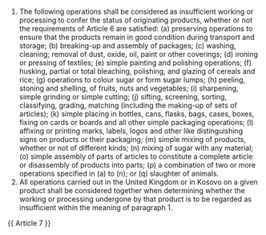 1. The following operations shall be considered as insufficient working or processing to confer the status of originating products, whether or not the requirements of Article 6 are satisfied:
(a) preserving operations to ensure that the products remain in good condition during transport and storage;
(b) breaking-up and assembly of packages;
(c) washing, cleaning; removal of dust, oxide, oil, paint or other coverings;
(d) ironing or pressing of textiles;
(e) simple painting and polishing operations;
(f) husking, partial or total bleaching, polishing, and glazing of cereals and rice;
(g) operations to colour sugar or form sugar lumps;
(h) peeling, stoning and shelling, of fruits, nuts and vegetables;
(i) sharpening, simple grinding or simple cutting;
(j) sifting, screening, sorting, classifying, grading, matching (including the making-up of sets of articles);
(k) simple placing in bottles, cans, flasks, bags, cases, boxes, fixing on cards or boards and all other simple packaging operations;
(l) affixing or printing marks, labels, logos and other like distinguishing signs on products or their packaging;
(m) simple mixing of products, whether or not of different kinds;
(n) mixing of sugar with any material; 
(o) simple assembly of parts of articles to constitute a complete article or disassembly of products into parts;
(p) a combination of two or more operations specified in (a) to (n); or 
(q) slaughter of animals.
2. All operations carried out in the United Kingdom or in Kosovo on a given product shall be considered together when determining whether the working or processing undergone by that product is to be regarded as insufficient within the meaning of paragraph 1.

{{ Article 7 }}
